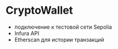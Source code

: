 # CryptoWallet
- подключение к тестовой сети Sepolia
- Infura API 
- Etherscan для истории транзакций
